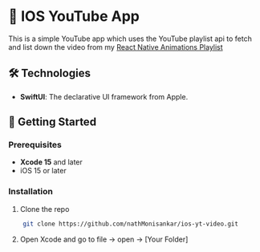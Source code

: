 # 🗾 IOS YouTube App

This is a simple YouTube app which uses the YouTube playlist api to fetch and list down the video from my [React Native Animations Playlist](https://www.youtube.com/playlist?list=PLw_akVs2LxPsfPLvQDstxhbQ91EdZVBfu)

## 🛠 Technologies

- **SwiftUI**: The declarative UI framework from Apple.

## 🚀 Getting Started

### Prerequisites
- **Xcode 15** and later
- iOS  15 or later

### Installation
1. Clone the repo

```bash
    git clone https://github.com/nathMonisankar/ios-yt-video.git
```

2. Open Xcode and go to file -> open -> [Your Folder]
